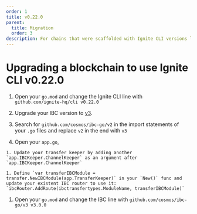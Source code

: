 ```yaml
---
order: 1
title: v0.22.0
parent:
  title: Migration
  order: 3
description: For chains that were scaffolded with Ignite CLI versions lower than v0.22.0, changes are required to use Ignite CLI v0.22.0. 
---
```


# Upgrading a blockchain to use Ignite CLI v0.22.0

1. Open your `go.mod` and change the Ignite CLI line with `github.com/ignite-hq/cli v0.22.0`

1. Upgrade your IBC version to [v3](https://github.com/cosmos/ibc-go/releases/tag/v3.0.0).

  1. Search for `github.com/cosmos/ibc-go/v2` in the import statements of your `.go` files and replace `v2` in the end with `v3`

  1. Open your `app.go`,

    1. Update your transfer keeper by adding another `app.IBCKeeper.ChannelKeeper` as an argument after `app.IBCKeeper.ChannelKeeper`

    1. Define `var transferIBCModule = transfer.NewIBCModule(app.TransferKeeper)` in your `New()` func and update your existent IBC router to use it: `ibcRouter.AddRoute(ibctransfertypes.ModuleName, transferIBCModule)` 

  1. Open your `go.mod` and change the IBC line with `github.com/cosmos/ibc-go/v3 v3.0.0`
 
